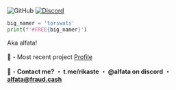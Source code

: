
![GitHub](https://komarev.com/ghpvc/?username=torswats&style=flat)
[![Discord](https://dcbadge.vercel.app/api/shield/1117349092620775515?style=flat&logoColor=presence&theme=clean)](https://discord.com/users/1117349092620775515)
<br>

```python
big_namer = 'torswats'
print(f'#FREE{big_namer}')
```

Aka alfata!

📁・Most recent project [Profile](https://github.com/torswats/torswats)

📩・**Contact me?**
**・ t.me/rikaste**
**・ @alfata on discord**
**・ alfata@fraud.cash**
